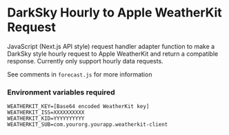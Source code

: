 # DarkSky Hourly to Apple WeatherKit Request

JavaScript (Next.js API style) request handler adapter function to make a DarkSky style hourly request to Apple WeatherKit and return a compatible response.
Currently only support hourly data requests.

See comments in `forecast.js` for more information

### Environment variables required

```
WEATHERKIT_KEY=[Base64 encoded WeatherKit key]
WEATHERKIT_ISS=XXXXXXXXXX
WEATHERKIT_KID=YYYYYYYYYY
WEATHERKIT_SUB=com.yourorg.yourapp.weatherkit-client
```
